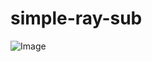 # simple-ray-sub
![Image](https://github.com/user-attachments/assets/6bfd07ff-f98e-4ad0-89bb-888436d33d81)
